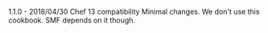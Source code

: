 1.1.0 - 2018/04/30 Chef 13 compatibility
Minimal changes. We don't use this cookbook. SMF depends on it though.
